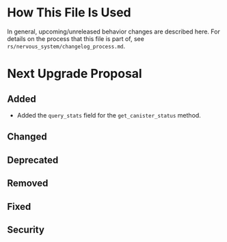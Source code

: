 # How This File Is Used

In general, upcoming/unreleased behavior changes are described here. For details
on the process that this file is part of, see
`rs/nervous_system/changelog_process.md`.


# Next Upgrade Proposal

## Added

* Added the `query_stats` field for the `get_canister_status` method.

## Changed

## Deprecated

## Removed

## Fixed

## Security
